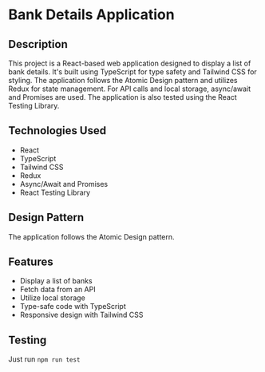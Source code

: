# Bank Details Application

## Description

This project is a React-based web application designed to display a list of bank details. It's built using TypeScript for type safety and Tailwind CSS for styling. The application follows the Atomic Design pattern and utilizes Redux for state management. For API calls and local storage, async/await and Promises are used. The application is also tested using the React Testing Library.

## Technologies Used

- React
- TypeScript
- Tailwind CSS
- Redux
- Async/Await and Promises
- React Testing Library

## Design Pattern

The application follows the Atomic Design pattern.

## Features

- Display a list of banks
- Fetch data from an API
- Utilize local storage
- Type-safe code with TypeScript
- Responsive design with Tailwind CSS

## Testing

Just run `npm run test`
